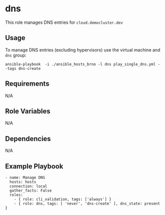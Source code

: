dns
=========

This role manages DNS entries for `cloud.democluster.dev`

Usage
-----

To manage DNS entries (excluding hypervisors) use the virtual machine and `dns` group:

```shell
ansible-playbook  -i ./ansible_hosts_brno -l dns play_single_dns.yml --tags dns-create
``` 

Requirements
------------
N/A


Role Variables
--------------
N/A


Dependencies
------------
N/A

Example Playbook
----------------

```
- name: Manage DNS 
  hosts: hosts
  connection: local
  gather_facts: False
  roles:
    - { role: cli_validation, tags: ['always'] }
    - { role: dns, tags: [ 'never', 'dns-create' ], dns_state: present }
```
